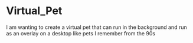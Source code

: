 # Virtual_Pet
I am wanting to create a virtual pet that can
run in the background and run as an overlay 
on a desktop like pets I remember from the 90s
